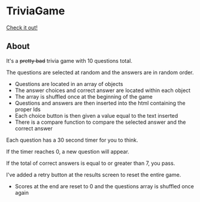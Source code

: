 # TriviaGame

[Check it out!](https://helloimdavidhaha.github.io/TriviaGame/)

## About

It's a ~~pretty bad~~ trivia game with 10 questions total.

The questions are selected at random and the answers are in random order.
- Questions are located in an array of objects
 - The answer choices and correct answer are located within each object
- The array is shuffled once at the beginning of the game
- Questions and answers are then inserted into the html containing the proper Ids
- Each choice button is then given a value equal to the text inserted
 - There is a compare function to compare the selected answer and the correct answer

Each question has a 30 second timer for you to think.

If the timer reaches 0, a new question will appear.

If the total of correct answers is equal to or greater than 7, you pass.

I've added a retry button at the results screen to reset the entire game.
- Scores at the end are reset to 0 and the questions array is shuffled once again